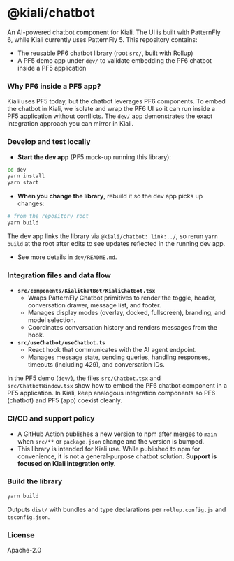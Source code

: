 # @kiali/chatbot

An AI-powered chatbot component for Kiali. The UI is built with PatternFly 6, while Kiali currently uses PatternFly 5. This repository contains:

- The reusable PF6 chatbot library (root `src/`, built with Rollup)
- A PF5 demo app under `dev/` to validate embedding the PF6 chatbot inside a PF5 application

### Why PF6 inside a PF5 app?
Kiali uses PF5 today, but the chatbot leverages PF6 components. To embed the chatbot in Kiali, we isolate and wrap the PF6 UI so it can run inside a PF5 application without conflicts. The `dev/` app demonstrates the exact integration approach you can mirror in Kiali.

### Develop and test locally
- **Start the dev app** (PF5 mock-up running this library):
```bash
cd dev
yarn install
yarn start
```
- **When you change the library**, rebuild it so the dev app picks up changes:
```bash
# from the repository root
yarn build
```
The dev app links the library via `@kiali/chatbot: link:../`, so rerun `yarn build` at the root after edits to see updates reflected in the running dev app.

- See more details in `dev/README.md`.

### Integration files and data flow
- **`src/components/KialiChatBot/KialiChatBot.tsx`**
  - Wraps PatternFly Chatbot primitives to render the toggle, header, conversation drawer, message list, and footer.
  - Manages display modes (overlay, docked, fullscreen), branding, and model selection.
  - Coordinates conversation history and renders messages from the hook.
- **`src/useChatbot/useChatbot.ts`**
  - React hook that communicates with the AI agent endpoint.
  - Manages message state, sending queries, handling responses, timeouts (including 429), and conversation IDs.

In the PF5 demo (`dev/`), the files `src/Chatbot.tsx` and `src/ChatbotWindow.tsx` show how to embed the PF6 chatbot component in a PF5 application. In Kiali, keep analogous integration components so PF6 (chatbot) and PF5 (app) coexist cleanly.

### CI/CD and support policy
- A GitHub Action publishes a new version to npm after merges to `main` when `src/**` or `package.json` change and the version is bumped.
- This library is intended for Kiali use. While published to npm for convenience, it is not a general-purpose chatbot solution. **Support is focused on Kiali integration only.**

### Build the library
```bash
yarn build
```
Outputs `dist/` with bundles and type declarations per `rollup.config.js` and `tsconfig.json`.

### License
Apache-2.0
